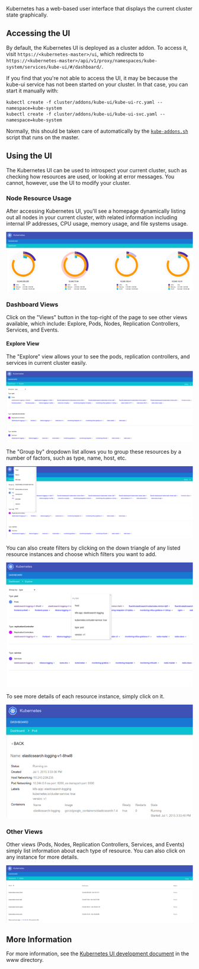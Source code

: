 
Kubernetes has a web-based user interface that displays the current cluster state graphically.

## Accessing the UI

By default, the Kubernetes UI is deployed as a cluster addon. To access it, visit `https://<kubernetes-master>/ui`, which redirects to `https://<kubernetes-master>/api/v1/proxy/namespaces/kube-system/services/kube-ui/#/dashboard/`.

If you find that you're not able to access the UI, it may be because the kube-ui service has not been started on your cluster. In that case, you can start it manually with:

```shell
kubectl create -f cluster/addons/kube-ui/kube-ui-rc.yaml --namespace=kube-system
kubectl create -f cluster/addons/kube-ui/kube-ui-svc.yaml --namespace=kube-system
```

Normally, this should be taken care of automatically by the [`kube-addons.sh`](http://releases.k8s.io/{{page.githubbranch}}/cluster/saltbase/salt/kube-addons/kube-addons.sh) script that runs on the master.

## Using the UI

The Kubernetes UI can be used to introspect your current cluster, such as checking how resources are used, or looking at error messages. You cannot, however, use the UI to modify your cluster.

### Node Resource Usage

After accessing Kubernetes UI, you'll see a homepage dynamically listing out all nodes in your current cluster, with related information including internal IP addresses, CPU usage, memory usage, and file systems usage.

![Kubernetes UI home page](/images/docs/k8s-ui-overview.png)

### Dashboard Views

Click on the "Views" button in the top-right of the page to see other views available, which include: Explore, Pods, Nodes, Replication Controllers, Services, and Events.

#### Explore View

The "Explore" view allows your to see the pods, replication controllers, and services in current cluster easily.

![Kubernetes UI Explore View](/images/docs/k8s-ui-explore.png)

The "Group by" dropdown list allows you to group these resources by a number of factors, such as type, name, host, etc.

![Kubernetes UI Explore View - Group by](/images/docs/k8s-ui-explore-groupby.png)

You can also create filters by clicking on the down triangle of any listed resource instances and choose which filters you want to add.

![Kubernetes UI Explore View - Filter](/images/docs/k8s-ui-explore-filter.png)

To see more details of each resource instance, simply click on it.

![Kubernetes UI - Pod](/images/docs/k8s-ui-explore-poddetail.png)

### Other Views

Other views (Pods, Nodes, Replication Controllers, Services, and Events) simply list information about each type of resource. You can also click on any instance for more details.

![Kubernetes UI - Nodes](/images/docs/k8s-ui-nodes.png)

## More Information

For more information, see the [Kubernetes UI development document](http://releases.k8s.io/{{page.githubbranch}}/www/README.md) in the www directory.
